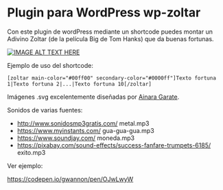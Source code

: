 # Plugin para WordPress wp-zoltar

Con este plugin de wordPress mediante un shortcode puedes montar un Adivino Zoltar (de la película Big de Tom Hanks) que da buenas fortunas.

[![IMAGE ALT TEXT HERE](https://img.youtube.com/vi/Q6RK4479XD8/0.jpg)](https://www.youtube.com/watch?v=Q6RK4479XD8)

Ejemplo de uso del shortcode:

```[zoltar main-color="#00ff00" secondary-color="#0000ff"]Texto fortuna 1|Texto fortuna 2|...|Texto fortuna 10[/zoltar]```

Imágenes .svg excelentemente diseñadas por [Ainara Garate](https://ainaragarate.es/).

Sonidos de varias fuentes:
* http://www.sonidosmp3gratis.com/ metal.mp3
* https://www.myinstants.com/ gua-gua-gua.mp3
* https://www.soundjay.com/ moneda.mp3
* https://pixabay.com/sound-effects/success-fanfare-trumpets-6185/ exito.mp3

Ver ejemplo:

https://codepen.io/gwannon/pen/OJwLwyW
